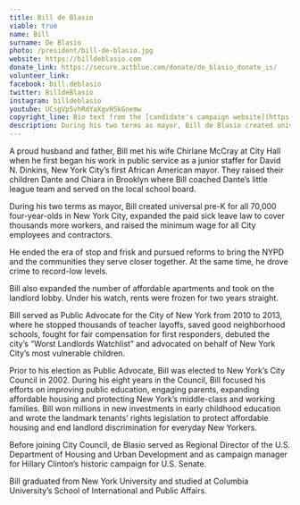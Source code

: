 ```yaml
---
title: Bill de Blasio
viable: true
name: Bill
surname: De Blasio
photo: /president/bill-de-blasio.jpg
website: https://billdeblasio.com
donate_link: https://secure.actblue.com/donate/de_blasio_donate_is/
volunteer_link: 
facebook: bill.deblasio
twitter: BilldeBlasio
instagram: billdeblasio
youtube: UCsgVp5vhRdYaXgvHSkGnemw
copyright_line: Bio text from the [candidate's campaign website](https://billdeblasio.com/about/) is &copy; de Blasio 2020.
description: During his two terms as mayor, Bill de Blasio created universal pre-K in New York City, expanded paid sick leave and raised the minimum wage for all City employees and contractors.
---
```

A proud husband and father, Bill met his wife Chirlane McCray at City Hall when he first began his work in public service as a junior staffer for David N. Dinkins, New York City’s first African American mayor. They raised their children Dante and Chiara in Brooklyn where Bill coached Dante’s little league team and served on the local school board.

During his two terms as mayor, Bill created universal pre-K for all 70,000 four-year-olds in New York City, expanded the paid sick leave law to cover thousands more workers, and raised the minimum wage for all City employees and contractors.

He ended the era of stop and frisk and pursued reforms to bring the NYPD and the communities they serve closer together. At the same time, he drove crime to record-low levels.

Bill also expanded the number of affordable apartments and took on the landlord lobby. Under his watch, rents were frozen for two years straight.

Bill served as Public Advocate for the City of New York from 2010 to 2013, where he stopped thousands of teacher layoffs, saved good neighborhood schools, fought for fair compensation for first responders, debuted the city’s “Worst Landlords Watchlist” and advocated on behalf of New York City’s most vulnerable children.

Prior to his election as Public Advocate, Bill was elected to New York’s City Council in 2002. During his eight years in the Council, Bill focused his efforts on improving public education, engaging parents, expanding affordable housing and protecting New York’s middle-class and working families. Bill won millions in new investments in early childhood education and wrote the landmark tenants’ rights legislation to protect affordable housing and end landlord discrimination for everyday New Yorkers.

Before joining City Council, de Blasio served as Regional Director of the U.S. Department of Housing and Urban Development and as campaign manager for Hillary Clinton’s historic campaign for U.S. Senate.

Bill graduated from New York University and studied at Columbia University’s School of International and Public Affairs.
